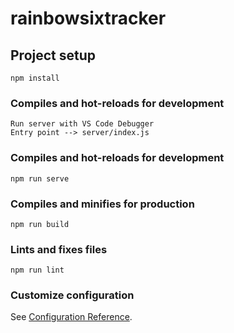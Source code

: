 # rainbowsixtracker

## Project setup
```
npm install
```

### Compiles and hot-reloads for development
```
Run server with VS Code Debugger
Entry point --> server/index.js
```

### Compiles and hot-reloads for development
```
npm run serve
```

### Compiles and minifies for production
```
npm run build
```

### Lints and fixes files
```
npm run lint
```

### Customize configuration
See [Configuration Reference](https://cli.vuejs.org/config/).
